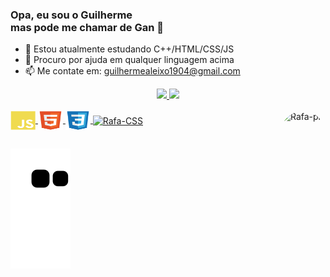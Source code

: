 ### Opa, eu sou o Guilherme <br>mas pode me chamar de Gan 👋

- 🌱 Estou atualmente estudando C++/HTML/CSS/JS
- 🤔 Procuro por ajuda em qualquer linguagem acima
- 📫 Me contate em: guilhermealeixo1904@gmail.com

<div align="center"> <!--informações do usuário-->
  <a href="https://t.me/Ganaleixo">
  <img height="125em" src="https://github-readme-stats.vercel.app/api?username=Guilherme-010&show_icons=true&theme=onedark&include_all_commits=true&count_private=true"/>
  <img height="125em" src="https://github-readme-stats.vercel.app/api/top-langs/?username=Guilherme-010&layout=compact&langs_count=7&theme=onedark"/>
</div>
  
  <div style="display: inline_block"><br> <!--Imagens-->
  <img align="center" alt="Rafa-Js" height="30" width="40" src="https://raw.githubusercontent.com/devicons/devicon/master/icons/javascript/javascript-plain.svg">
  <img align="center" alt="Rafa-HTML" height="30" width="40" src="https://raw.githubusercontent.com/devicons/devicon/master/icons/html5/html5-original.svg">
  <img align="center" alt="Rafa-CSS" height="30" width="40" src="https://raw.githubusercontent.com/devicons/devicon/master/icons/css3/css3-original.svg">
  <img align="center" alt="Rafa-CSS" height="30" width="40" src="https://cdn.jsdelivr.net/gh/devicons/devicon/icons/cplusplus/cplusplus-original.svg">
 <!-- <img align="center" alt="Rafa-Python" height="30" width="40" src="https://raw.githubusercontent.com/devicons/devicon/master/icons/python/python-original.svg"-->
 <!-- <img align="center" alt="Rafa-Csharp" height="30" width="40" src="https://raw.githubusercontent.com/devicons/devicon/master/icons/csharp/csharp-original.svg"-->
  <img align="right" alt="Rafa-pic" height="100" style="border-radius:50px;" src="http://pixeljoint.com/files/icons/full/thebeatles.gif">
</div>

  ##
  
  ![Snake animation](https://github.com/rafaballerini/rafaballerini/blob/output/github-contribution-grid-snake.svg)
